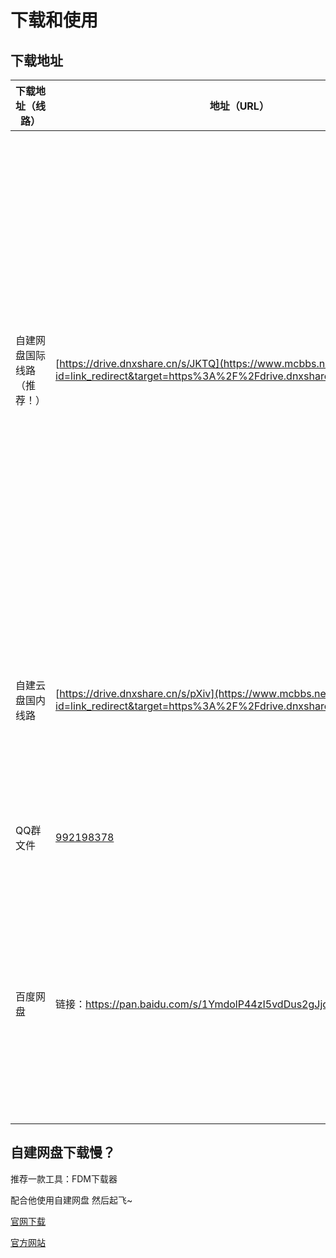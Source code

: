 # 下载和使用

## 下载地址

| **下载地址（线路）**       | **地址（URL）**                                              | **备注（说明）**                                             |
| -------------------------- | ------------------------------------------------------------ | ------------------------------------------------------------ |
| 自建网盘国际线路（推荐！） | [https://drive.dnxshare.cn/s/JKTQ](https://www.mcbbs.net/plugin.php?id=link_redirect&target=https%3A%2F%2Fdrive.dnxshare.cn%2Fs%2FJKTQ) | 更新最快，下载速度配合idm会更好（新版EDGE下载也挺快的） **注意：第一次进入可能会跳转登陆，回到帖子再点击一次链接就好了** |
| 自建云盘国内线路           | [https://drive.dnxshare.cn/s/pXiv](https://www.mcbbs.net/plugin.php?id=link_redirect&target=https%3A%2F%2Fdrive.dnxshare.cn%2Fs%2FpXiv) | 更新较快，下载速度很不错，当然，配合idm更好                  |
| QQ群文件                   | [992198378](https://jq.qq.com/?_wv=1027&k=h5ATVnpf)          | 更新最快，下载速度超快                                       |
| 百度网盘                   | 链接：https://pan.baidu.com/s/1YmdolP44zI5vdDus2gJjqg 提取码：mjfq | 更新较慢，下载速度...... 2021年1月29日：**已经同步上传到百度网盘** |

## 自建网盘下载慢？

推荐一款工具：FDM下载器

配合他使用自建网盘 然后起飞~

<a href="https://dn3.freedownloadmanager.org/6/latest/fdm_x64_setup.exe" target="_blank">官网下载</a>

<a href="https://www.freedownloadmanager.org/zh/" target="_blank">官方网站</a>